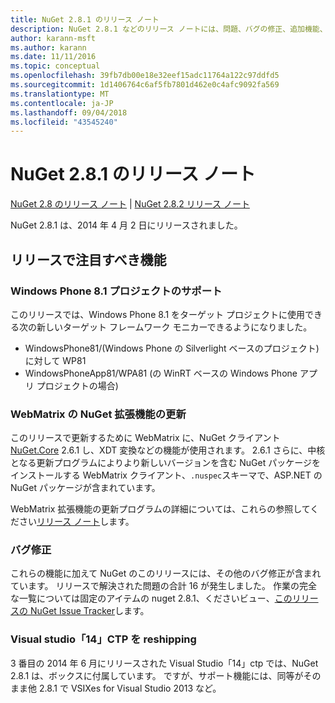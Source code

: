 ```yaml
---
title: NuGet 2.8.1 のリリース ノート
description: NuGet 2.8.1 などのリリース ノートには、問題、バグの修正、追加機能、および Dcr が知られています。
author: karann-msft
ms.author: karann
ms.date: 11/11/2016
ms.topic: conceptual
ms.openlocfilehash: 39fb7db00e18e32eef15adc11764a122c97ddfd5
ms.sourcegitcommit: 1d1406764c6af5fb7801d462e0c4afc9092fa569
ms.translationtype: MT
ms.contentlocale: ja-JP
ms.lasthandoff: 09/04/2018
ms.locfileid: "43545240"
---
```

# <a name="nuget-281-release-notes"></a>NuGet 2.8.1 のリリース ノート

[NuGet 2.8 のリリース ノート](../release-notes/nuget-2.8.md) | [NuGet 2.8.2 リリース ノート](../release-notes/nuget-2.8.2.md)

NuGet 2.8.1 は、2014 年 4 月 2 日にリリースされました。

## <a name="notable-features-in-the-release"></a>リリースで注目すべき機能

### <a name="support-for-windows-phone-81-projects"></a>Windows Phone 8.1 プロジェクトのサポート
このリリースでは、Windows Phone 8.1 をターゲット プロジェクトに使用できる次の新しいターゲット フレームワーク モニカーできるようになりました。

* WindowsPhone81/(Windows Phone の Silverlight ベースのプロジェクト) に対して WP81
* WindowsPhoneApp81/WPA81 (の WinRT ベースの Windows Phone アプリ プロジェクトの場合)

### <a name="update-of-the-nuget-webmatrix-extension"></a>WebMatrix の NuGet 拡張機能の更新
このリリースで更新するために WebMatrix に、NuGet クライアント[NuGet.Core](https://www.nuget.org/packages/Nuget.Core/2.6.1) 2.6.1 し、XDT 変換などの機能が使用されます。 2.6.1 さらに、中核となる更新プログラムによりより新しいバージョンを含む NuGet パッケージをインストールする WebMatrix クライアント、`.nuspec`スキーマで、ASP.NET の NuGet パッケージが含まれています。

WebMatrix 拡張機能の更新プログラムの詳細については、これらの参照してください[リリース ノート](../release-notes/nuget-2.6.1-for-WebMatrix.md)します。

### <a name="bug-fixes"></a>バグ修正
これらの機能に加えて NuGet のこのリリースには、その他のバグ修正が含まれています。 リリースで解決された問題の合計 16 が発生しました。 作業の完全な一覧については固定のアイテムの nuget 2.8.1、くださいビュー、[このリリースの NuGet Issue Tracker](https://nuget.codeplex.com/workitem/list/advanced?keyword=&status=All&type=All&priority=All&release=NuGet%202.8.1&assignedTo=All&component=All&sortField=LastUpdatedDate&sortDirection=Descending&page=0&reasonClosed=All)します。

### <a name="reshipping-with-visual-studio-14-ctp"></a>Visual studio「14」CTP を reshipping
3 番目の 2014 年 6 月にリリースされた Visual Studio「14」ctp では、NuGet 2.8.1 は、ボックスに付属しています。 ですが、サポート機能には、同等がそのまま他 2.8.1 で VSIXes for Visual Studio 2013 など。
